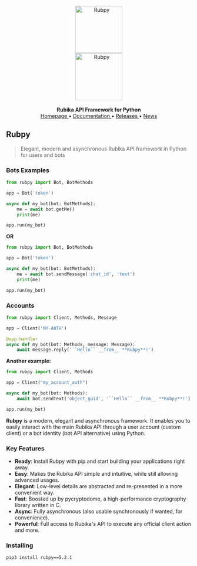 <p align="center">
    <a href="github.address">
        <img src="https://upcdn.io/W142hJk/thumbnail/demo/4mrDXtYPJA.png.crop" alt="Rubpy" width="128">
    </a>
    <br>
    <img src="https://img.shields.io/pypi/dm/rubpy" alt="Rubpy" width="128">
    <br>
    <br>
    <b>Rubika API Framework for Python</b>
    <br>
    <a href="https://github.com/shayanheidari01/rubika">
        Homepage
    </a>
    •
    <a href="https://github.com/shayanheidari01/rubika/raw/master/docs/rubpy-documents.pdf">
        Documentation
    </a>
    •
    <a href="https://pypi.org/project/rubpy/#history">
        Releases
    </a>
    •
    <a href="https://t.me/rubika_library">
        News
    </a>
</p>

## Rubpy

> Elegant, modern and asynchronous Rubika API framework in Python for users and bots
### Bots Examples
```python
from rubpy import Bot, BotMethods

app = Bot('token')

async def my_bot(bot: BotMethods):
    me = await bot.getMe()
    print(me)

app.run(my_bot)
```
**OR**
```python
from rubpy import Bot, BotMethods

app = Bot('token')

async def my_bot(bot: BotMethods):
    me = await bot.sendMessage('chat_id', 'text')
    print(me)

app.run(my_bot)
```
### Accounts
``` python
from rubpy import Client, Methods, Message

app = Client('MY-AUTH')

@app.handler
async def my_bot(bot: Methods, message: Message):
    await message.reply('``Hello`` __from__ **Rubpy**!')

```

**Another example:**
``` python
from rubpy import Client, Methods

app = Client("my_account_auth")

async def my_bot(bot: Methods):
    await bot.sendText('object_guid', '``Hello`` __from__ **Rubpy**!')

app.run(my_bot)

```

**Rubpy** is a modern, elegant and asynchronous framework. It enables you to easily interact with the main Rubika API through a user account (custom client) or a bot
identity (bot API alternative) using Python.


### Key Features

- **Ready**: Install Rubpy with pip and start building your applications right away.
- **Easy**: Makes the Rubika API simple and intuitive, while still allowing advanced usages.
- **Elegant**: Low-level details are abstracted and re-presented in a more convenient way.
- **Fast**: Boosted up by pycryptodome, a high-performance cryptography library written in C.
- **Async**: Fully asynchronous (also usable synchronously if wanted, for convenience).
- **Powerful**: Full access to Rubika's API to execute any official client action and more.

### Installing

``` bash
pip3 install rubpy==5.2.1
```
